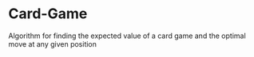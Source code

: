 # Card-Game
Algorithm for finding the expected value of a card game and the optimal move at any given position
